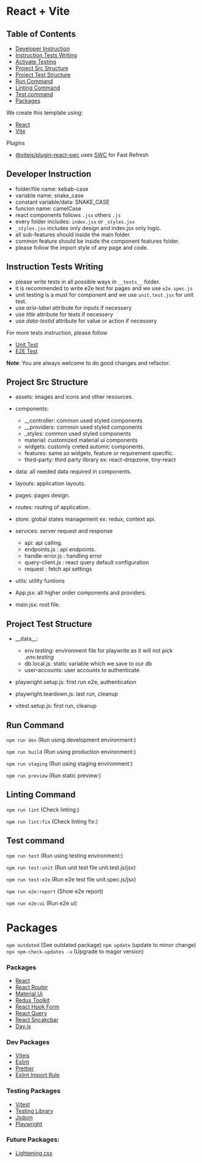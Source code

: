 # React + Vite

## Table of Contents

- [Developer Instruction](#developer-instruction)
- [Instruction Tests Writing](#instruction-tests-writing)
- [Activate Testing](#activate-testing)
- [Project Src Structure](#project-src-structure)
- [Project Test Structure](#project-test-structure)
- [Run Command](#run-command)
- [Linting Command](#linting-command)
- [Test command](#test-command)
- [Packages](#packages)

We create this template using:

- [React](https://react.dev/)
- [Vite](https://vitejs.dev/)

Plugins

- [@vitejs/plugin-react-swc](https://github.com/vitejs/vite-plugin-react-swc) uses [SWC](https://swc.rs/) for Fast Refresh

## Developer Instruction

- folder/file name: kebab-case
- variable name: snake_case
- constant variable/data: SNAKE_CASE
- funcion name: camelCase
- react components follows `.jsx` others `.js`
- every folder includes: `index.jsx` or `_styles.jsx`
- `_styles.jsx` includes only design and index.jsx only logic.
- all sub-features should inside the main folder.
- common feature should be inside the component features folder.
- please follow the import style of any page and code.

## Instruction Tests Writing

- please write tests in all possible ways in `__tests__` folder.
- it is recommended to write e2e test for pages and we use `e2e.spec.js`
- unit testing is a must for component and we use `unit.test.jsx` for unit test.
- use _aria-label_ attribute for inputs if necessery
- use _title_ attribute for texts if necessery
- use _data-testid_ attribute for value or action if necessery

For more tests instruction, please follow

- [Unit Test](./test/learn-vitest.md)
- [E2E Test](./test/learn-playwright.md)

**Note**: You are always welcome to do good changes and refactor.

## Project Src Structure

- assets: images and icons and other resources.
- components:

  - \_\_controller: common used styled components
  - \_\_providers: common used styled components
  - \_styles: common used styled components
  - material: customized material ui components
  - widgets: customly creted automic components.
  - features: same as widgets, feature or requirement specific.
  - third-party: third party library ex: react-dropzone, tiny-react

- data: all needed data required in components.
- layouts: application layouts.
- pages: pages design.
- routes: routing of application.
- store: global states management ex: redux, context api.
- services: server request and response
  - api: api calling.
  - endpoints.js : api endpoints.
  - handle-error.js : handling error
  - query-client.js : react query default configuration
  - request : fetch api settings
- utils: utility funtions
- App.jsx: all higher order components and providers.
- main.jsx: root file.

## Project Test Structure

- \_\_data\_\_:

  - env.testing: environment file for playwrite as it will not pick _.env.testing_
  - db.local.js: static variable which we save to our db
  - user-accounts: user accounts to authenticate

- playwright.setup.js: frist run e2e, authentication
- playwright.teardown.js: last run, cleanup
- vitest.setup.js: first run, cleanup

## Run Command

`npm run dev` (Run using development environment:)

`npm run build` (Run using production environment:)

`npm run staging` (Run using staging environment:)

`npm run preview` (Run static preview:)

## Linting Command

`npm run lint` (Check linting:)

`npm run lint:fix` (Check linting fix:)

## Test command

`npm run test` (Run using testing environment:)

`npm run test:unit` (Run unit test file unit.test.js/jsx)

`npm run test:e2e` (Run e2e test file unit.spec.js/jsx)

`npm run e2e:report` (Show e2e report)

`npm run e2e:ui` (Run e2e ui)

# Packages

`npm outdated` (See outdated package)
`npm update` (update to minor change)
`npx npm-check-updates -u` (Upgrade to magor version)

### Packages

- [React](https://react.dev/)
- [React Router](https://reactrouter.com/)
- [Material Ui](https://mui.com/material-ui/)
- [Redux Toolkit](https://redux-toolkit.js.org/)
- [React Hook Form](https://react-hook-form.com/)
- [React Query](https://tanstack.com/query/v3/)
- [React Sncakcbar](https://notistack.com/)
- [Day.js](https://www.npmjs.com/package/dayjs)

### Dev Packages

- [Vitejs](https://vitejs.dev/)
- [Eslint](https://eslint.org/)
- [Prettier](https://prettier.io/)
- [Eslint Import Rule](https://www.npmjs.com/package/eslint-plugin-import)

### Testing Packages

- [Vitest](https://vitest.dev/)
- [Testing Library](https://testing-library.com/)
- [Jsdom](https://www.npmjs.com/package/jsdom)
- [Playwright](https://playwright.dev/)

### Future Packages:

- [Lightening css](https://lightningcss.dev/css-modules.html)
